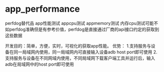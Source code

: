 # app_performance
perfdog替代品
app性能测试
appcpu测试
appmemory测试
内存cpu测试可能不如perfdog准确但是有参考价值，perfdog是直接通过厂商的api接口约定的获取到这些数据

开发目的：简单，方便，实时，可视化的获取app性能。
优势：
1.支持服务与设备在同一局域网内使用，同一局域网内可直接输入设备adb host port即可使用 
2.支持服务与设备在不同网域内使用，不同局域网下载客户端工具并运行后，输入adb在局域网中的host port即可使用


